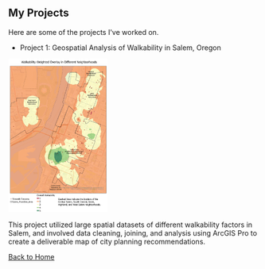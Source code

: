 ## My Projects
Here are some of the projects I've worked on.



- Project 1: Geospatial Analysis of Walkability in Salem, Oregon

<a href="assets/Salem_Final_Project.pdf">
    <img src="assets/FinalMapNeighborhoodIssues.jpg" alt="Project 1 Image" style="width: 200px;">
</a>

This project utilized large spatial datasets of different walkability factors in Salem, and involved data cleaning, joining, and analysis using ArcGIS Pro to create a deliverable map of city planning recommendations.



[Back to Home](index.md)
